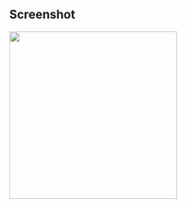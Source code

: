 ## Screenshot

<img src="https://github.com/Sumit4482/Grid_View/assets/61246873/13c995fd-afe6-424f-b1b5-e33acc0312b4" width="300">
